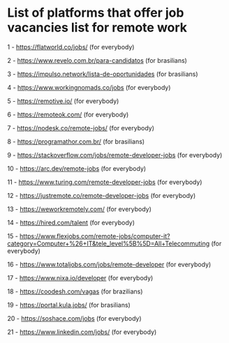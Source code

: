 # List of platforms that offer job vacancies list for remote work
1 - https://flatworld.co/jobs/ (for everybody)

2 - https://www.revelo.com.br/para-candidatos (for brasilians)

3 - https://impulso.network/lista-de-oportunidades (for brasilians)

4 - https://www.workingnomads.co/jobs (for everybody)

5 - https://remotive.io/ (for everybody)

6 - https://remoteok.com/ (for everybody)

7 - https://nodesk.co/remote-jobs/ (for everybody)

8 - https://programathor.com.br/ (for brasilians)

9 - https://stackoverflow.com/jobs/remote-developer-jobs (for everybody)

10 - https://arc.dev/remote-jobs (for everybody)

11 - https://www.turing.com/remote-developer-jobs (for everybody)

12 - https://justremote.co/remote-developer-jobs (for everybody)

13 - https://weworkremotely.com/ (for everybody)

14 - https://hired.com/talent (for everybody)

15 - https://www.flexjobs.com/remote-jobs/computer-it?category=Computer+%26+IT&tele_level%5B%5D=All+Telecommuting (for everybody)

16 - https://www.totaljobs.com/jobs/remote-developer (for everybody)

17 - https://www.nixa.io/developer (for everybody)

18 - https://coodesh.com/vagas (for brazilians)

19 - https://portal.kula.jobs/ (for brasilians)

20 - https://soshace.com/jobs (for everybody)

21 - https://www.linkedin.com/jobs/ (for everybody)
